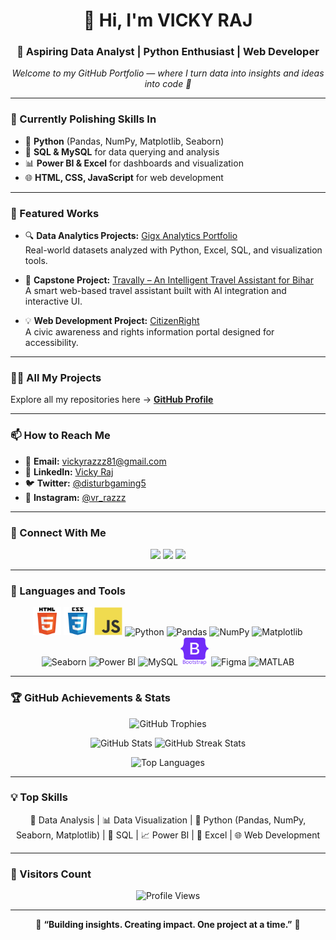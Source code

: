 <h1 align="center">👋 Hi, I'm VICKY RAJ</h1>
<h3 align="center">🎯 Aspiring Data Analyst | Python Enthusiast | Web Developer</h3>

<p align="center">
  <em>Welcome to my GitHub Portfolio — where I turn data into insights and ideas into code 🚀</em>
</p>

---

### 🌱 Currently Polishing Skills In
- 🐍 **Python** (Pandas, NumPy, Matplotlib, Seaborn)
- 💾 **SQL & MySQL** for data querying and analysis  
- 📊 **Power BI & Excel** for dashboards and visualization  
- 🌐 **HTML, CSS, JavaScript** for web development  

---

### 💼 Featured Works

- 🔍 **Data Analytics Projects:** [Gigx Analytics Portfolio](https://github.com/vicky-tec/Gigx-Analytics.git)  
  Real-world datasets analyzed with Python, Excel, SQL, and visualization tools.

- 🚀 **Capstone Project:** [Travally – An Intelligent Travel Assistant for Bihar](https://vicky-tec.github.io/TRAVALLY_/)  
  A smart web-based travel assistant built with AI integration and interactive UI.

- 💡 **Web Development Project:** [CitizenRight](https://github.com/vicky-tec/CitizenRight_)  
  A civic awareness and rights information portal designed for accessibility.

---

### 👨‍💻 All My Projects
Explore all my repositories here → [**GitHub Profile**](https://github.com/vicky-tec/)

---

### 📫 How to Reach Me
- 📧 **Email:** [vickyrazzz81@gmail.com](mailto:vickyrazzz81@gmail.com)  
- 💼 **LinkedIn:** [Vicky Raj](https://linkedin.com/in/vicky-raj-090760282)  
- 🐦 **Twitter:** [@disturbgaming5](https://twitter.com/disturbgaming5)  
- 📸 **Instagram:** [@vr_razzz](https://instagram.com/vr_razzz)

---

### 🤝 Connect With Me

<p align="center">
  <a href="https://twitter.com/disturbgaming5" target="blank"><img src="https://raw.githubusercontent.com/rahuldkjain/github-profile-readme-generator/master/src/images/icons/Social/twitter.svg" height="35" /></a>
  <a href="https://linkedin.com/in/vicky-raj-090760282" target="blank"><img src="https://raw.githubusercontent.com/rahuldkjain/github-profile-readme-generator/master/src/images/icons/Social/linked-in-alt.svg" height="35" /></a>
  <a href="https://instagram.com/vr_razzz" target="blank"><img src="https://raw.githubusercontent.com/rahuldkjain/github-profile-readme-generator/master/src/images/icons/Social/instagram.svg" height="35" /></a>
</p>

---

### 🧰 Languages and Tools

<p align="center">
  <img src="https://raw.githubusercontent.com/devicons/devicon/master/icons/html5/html5-original-wordmark.svg" width="45" alt="HTML5"/>
  <img src="https://raw.githubusercontent.com/devicons/devicon/master/icons/css3/css3-original-wordmark.svg" width="45" alt="CSS3"/>
  <img src="https://raw.githubusercontent.com/devicons/devicon/master/icons/javascript/javascript-original.svg" width="45" alt="JavaScript"/>
  <img src="https://cdn.jsdelivr.net/gh/devicons/devicon/icons/python/python-original.svg" width="45" alt="Python"/>
  <img src="https://cdn.jsdelivr.net/gh/devicons/devicon/icons/pandas/pandas-original.svg" width="45" alt="Pandas"/>
  <img src="https://cdn.jsdelivr.net/gh/devicons/devicon/icons/numpy/numpy-original.svg" width="45" alt="NumPy"/>
  <img src="https://upload.wikimedia.org/wikipedia/commons/8/84/Matplotlib_icon.svg" width="45" alt="Matplotlib"/>
  <img src="https://seaborn.pydata.org/_images/logo-mark-lightbg.svg" width="45" alt="Seaborn"/>
  <img src="https://upload.wikimedia.org/wikipedia/commons/c/cf/New_Power_BI_Logo.svg" width="45" alt="Power BI"/>
  <img src="https://cdn.jsdelivr.net/gh/devicons/devicon/icons/mysql/mysql-original-wordmark.svg" width="45" alt="MySQL"/>
  <img src="https://raw.githubusercontent.com/devicons/devicon/master/icons/bootstrap/bootstrap-plain-wordmark.svg" width="45" alt="Bootstrap"/>
  <img src="https://www.vectorlogo.zone/logos/figma/figma-icon.svg" width="40" alt="Figma"/>
  <img src="https://upload.wikimedia.org/wikipedia/commons/2/21/Matlab_Logo.png" width="45" alt="MATLAB"/>
</p>

---

### 🏆 GitHub Achievements & Stats

<p align="center">
  <img src="https://github-profile-trophy.vercel.app/?username=vicky-tec&theme=onedark&no-frame=true&margin-w=10" alt="GitHub Trophies" />
</p>

<p align="center">
  <img src="https://github-readme-stats.vercel.app/api?username=vicky-tec&show_icons=true&theme=tokyonight" alt="GitHub Stats" />
  <img src="https://github-readme-streak-stats.herokuapp.com/?user=vicky-tec&theme=tokyonight" alt="GitHub Streak Stats" />
</p>

<p align="center">
  <img src="https://github-readme-stats.vercel.app/api/top-langs/?username=vicky-tec&layout=compact&theme=tokyonight" alt="Top Languages" />
</p>

---

### 💡 Top Skills

<p align="center">
  🧠 Data Analysis | 📊 Data Visualization | 🐍 Python (Pandas, NumPy, Seaborn, Matplotlib) | 💾 SQL | 📈 Power BI | 🧮 Excel | 🌐 Web Development
</p>

---

### 👀 Visitors Count

<p align="center">
  <img src="https://komarev.com/ghpvc/?username=vicky-tec&label=Profile%20Views&color=blueviolet&style=for-the-badge" alt="Profile Views" />
</p>

---

<p align="center">
  🌟 <b>“Building insights. Creating impact. One project at a time.”</b> 🌟
</p>
